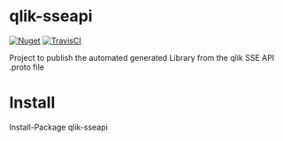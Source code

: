 # qlik-sseapi
[![Nuget](https://img.shields.io/nuget/v/qlik-sseapi.svg)](https://www.nuget.org/packages/qlik-sseapi)
[![TravisCI](https://travis-ci.com/q2g/qlik-sseapi.svg?branch=master)](https://travis-ci.org/q2g/qlik-sseapi)

Project to publish the automated generated Library from the qlik SSE API .proto file

# Install 

Install-Package qlik-sseapi
